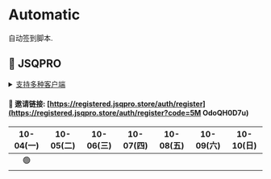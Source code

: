 # Automatic

自动签到脚本.



## 🎯 JSQPRO

<details>
  <summary><a href="https://jsqpro.link/doc/#/">支持多种客户端</a></summary>

  - **SSR**
  - **SSD**
  - **Clash**
  - **Surge**
  - **V2RayN**
  - **Kitsunebi**
  - **Surfboard**
  - **Quantumult**
  - **QuantumultX**
  - **Shadowrocket**
</details>




#### 🔗 邀请链接:  [https://registered.jsqpro.store/auth/register](https://registered.jsqpro.store/auth/register?code=5M OdoQH0D7u)



<!-- @protocol:jsqpro:start -->
<!-- checked:2021-09-30 10:28:11;2021-10-01 12:24:31;2021-10-02 12:24:18;2021-10-03 12:24:17;2021-10-04 12:24:44 -->

| 10-04(一) | 10-05(二) | 10-06(三) | 10-07(四) | 10-08(五) | 10-09(六) | 10-10(日) |
| :-------: | :-------: | :-------: | :-------: | :-------: | :-------: | :-------: |
|    🟢     |           |           |           |           |           |           |

<!-- @protocol:jsqpro:end -->
